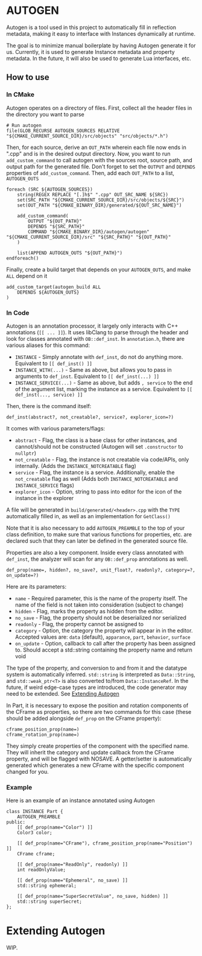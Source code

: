 # AUTOGEN

Autogen is a tool used in this project to automatically fill in reflection metadata, making it easy to interface with Instances dynamically at runtime.

The goal is to minimize manual boilerplate by having Autogen generate it for us. Currently, it is used to generate Instance metadata and property metadata.
In the future, it will also be used to generate Lua interfaces, etc.

## How to use

### In CMake

Autogen operates on a directory of files. First, collect all the header files in the directory you want to parse

    # Run autogen
    file(GLOB_RECURSE AUTOGEN_SOURCES RELATIVE "${CMAKE_CURRENT_SOURCE_DIR}/src/objects" "src/objects/*.h")

Then, for each source, derive an `OUT_PATH` wherein each file now ends in ".cpp" and is in the desired output directory.
Now, you want to run `add_custom_command` to call autogen with the sources root, source path, and output path for the generated file.
Don't forget to set the `OUTPUT` and `DEPENDS` properties of `add_custom_command`.
Then, add each `OUT_PATH` to a list, `AUTOGEN_OUTS`

    foreach (SRC ${AUTOGEN_SOURCES})
        string(REGEX REPLACE "[.]h$" ".cpp" OUT_SRC_NAME ${SRC})
        set(SRC_PATH "${CMAKE_CURRENT_SOURCE_DIR}/src/objects/${SRC}")
        set(OUT_PATH "${CMAKE_BINARY_DIR}/generated/${OUT_SRC_NAME}")

        add_custom_command(
            OUTPUT "${OUT_PATH}"
            DEPENDS "${SRC_PATH}"
            COMMAND "${CMAKE_BINARY_DIR}/autogen/autogen" "${CMAKE_CURRENT_SOURCE_DIR}/src" "${SRC_PATH}" "${OUT_PATH}"
        )

        list(APPEND AUTOGEN_OUTS "${OUT_PATH}")
    endforeach()

Finally, create a build target that depends on your `AUTOGEN_OUTS`, and make `ALL` depend on it

    add_custom_target(autogen_build ALL
        DEPENDS ${AUTOGEN_OUTS}
    )

### In Code

Autogen is an annotation processor, it largely only interacts with C++ annotations (`[[ ... ]]`).
It uses libClang to parse through the header and look for classes annotated with `OB::def_inst`. In `annotation.h`, there are various aliases for this command:

- `INSTANCE` - Simply annotate with `def_inst`, do not do anything more. Equivalent to `[[ def_inst() ]]`
- `INSTANCE_WITH(...)` - Same as above, but allows you to pass in arguments to `def_inst`. Equivalent to `[[ def_inst(...) ]]`
- `INSTANCE_SERVICE(...)` - Same as above, but adds `, service` to the end of the argument list, marking the instance as a service.
Equivalent to `[[ def_inst(..., service) ]]`

Then, there is the command itself:

    def_inst(abstract?, not_creatable?, service?, explorer_icon=?)  

It comes with various parameters/flags:

- `abstract` - Flag, the class is a base class for other instances, and cannot/should not be constructed (Autogen will set `.constructor` to `nullptr`)
- `not_creatable` - Flag, the instance is not creatable via code/APIs, only internally. (Adds the `INSTANCE_NOTCREATABLE` flag)
- `service` - Flag, the instance is a service. Additionally, enable the `not_creatable` flag as well (Adds both `INSTANCE_NOTCREATABLE` and `INSTANCE_SERVICE` flags)
- `explorer_icon` - Option, string to pass into editor for the icon of the instance in the explorer

A file will be generated in `build/generated/<header>.cpp` with the `TYPE` automatically filled in, as well as an implementation for `GetClass()`

Note that it is also necessary to add `AUTOGEN_PREAMBLE` to the top of your class definition, to make sure that various functions for properties, etc. are
declared such that they can later be defined in the generated source file.

Properties are also a key component. Inside every class annotated with `def_inst`, the analyzer will scan for any `OB::def_prop` annotations as well.

    def_prop(name=, hidden?, no_save?, unit_float?, readonly?, category=?, on_update=?)

Here are its parameters:

- `name` - Required parameter, this is the name of the property itself. The name of the field is not taken into consideration (subject to change)
- `hidden` - Flag, marks the property as hidden from the editor.
- `no_save` - Flag, the property should not be deserialized nor serialized
- `readonly` - Flag, the property cannot be assigned to
- `category` - Option, the category the property will appear in in the editor. Accepted values are: `data` (default), `apparance`, `part`, `behavior`, `surface`
- `on_update` - Option, callback to call after the property has been assigned to. Should accept a std::string containing the property name and return void

The type of the property, and conversion to and from it and the datatype system is automatically inferred. `std::string` is interpreted as `Data::String`, and `std::weak_ptr<T>` is also converted to/from `Data::InstanceRef`. In the future, if weird edge-case types are introduced, the code generator may need to be extended. See [Extending Autogen](#extending-autogen)

In Part, it is necessary to expose the position and rotation components of the CFrame as properties, so there are two commands for this case (these should be added alongside `def_prop` on the CFrame property):

    cframe_position_prop(name=)
    cframe_rotation_prop(name=)

They simply create properties of the component with the specified name. They will inherit the category and update callback from the CFrame property, and will be flagged with NOSAVE. A getter/setter is automatically generated which generates a new CFrame with the specific component changed for you.

### Example

Here is an example of an instance annotated using Autogen

    class INSTANCE Part {
        AUTOGEN_PREAMBLE
    public:
        [[ def_prop(name="Color") ]]
        Color3 color;

        [[ def_prop(name="CFrame"), cframe_position_prop(name="Position") ]]
        CFrame cframe;

        [[ def_prop(name="ReadOnly", readonly) ]]
        int readOnlyValue;

        [[ def_prop(name="Ephemeral", no_save) ]]
        std::string ephemeral;

        [[ def_prop(name="SuperSecretValue", no_save, hidden) ]]
        std::string superSecret;
    };

# Extending Autogen

WIP.